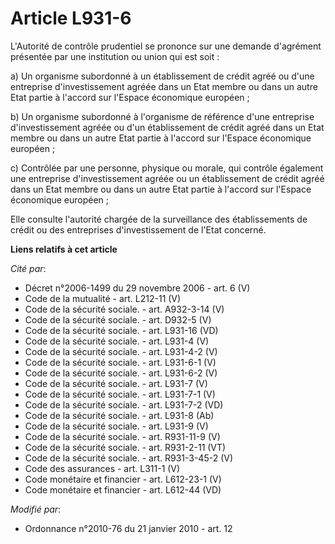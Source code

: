 # Article L931-6

L'Autorité de contrôle prudentiel  se prononce sur une demande d'agrément présentée par une institution ou union qui est
soit : 

a) Un organisme subordonné à un établissement de crédit agréé ou d'une entreprise d'investissement agréée dans un Etat membre
ou dans un autre Etat partie à l'accord sur l'Espace économique européen ; 

b) Un organisme subordonné à l'organisme de référence d'une entreprise d'investissement agréée ou d'un établissement de
crédit agréé dans un Etat membre ou dans un autre Etat partie à l'accord sur l'Espace économique européen ; 

c) Contrôlée par une personne, physique ou morale, qui contrôle également une entreprise d'investissement agréée ou un
établissement de crédit agréé dans un Etat membre ou dans un autre Etat partie à l'accord sur l'Espace économique européen ; 

Elle consulte l'autorité chargée de la surveillance des établissements de crédit ou des entreprises d'investissement de
l'Etat concerné.

**Liens relatifs à cet article**

_Cité par_:

  - Décret n°2006-1499 du 29 novembre 2006 - art. 6 (V)
  - Code de la mutualité - art. L212-11 (V)
  - Code de la sécurité sociale. - art. A932-3-14 (V)
  - Code de la sécurité sociale. - art. D932-5 (V)
  - Code de la sécurité sociale. - art. L931-16 (VD)
  - Code de la sécurité sociale. - art. L931-4 (V)
  - Code de la sécurité sociale. - art. L931-4-2 (V)
  - Code de la sécurité sociale. - art. L931-6-1 (V)
  - Code de la sécurité sociale. - art. L931-6-2 (V)
  - Code de la sécurité sociale. - art. L931-7 (V)
  - Code de la sécurité sociale. - art. L931-7-1 (V)
  - Code de la sécurité sociale. - art. L931-7-2 (VD)
  - Code de la sécurité sociale. - art. L931-8 (Ab)
  - Code de la sécurité sociale. - art. L931-9 (V)
  - Code de la sécurité sociale. - art. R931-11-9 (V)
  - Code de la sécurité sociale. - art. R931-2-11 (VT)
  - Code de la sécurité sociale. - art. R931-3-45-2 (V)
  - Code des assurances - art. L311-1 (V)
  - Code monétaire et financier - art. L612-23-1 (V)
  - Code monétaire et financier - art. L612-44 (VD)

_Modifié par_:

  - Ordonnance n°2010-76 du 21 janvier 2010 - art. 12
